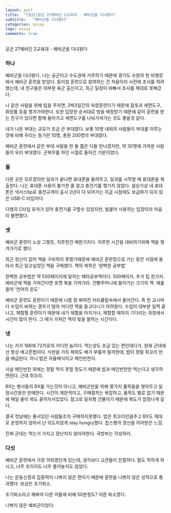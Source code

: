 ```yaml
---
layout: post
title:  "[일상]공군 27예비단 2교육대 - 예비군을 다녀왔다"
subtitle:   "예비군을 다녀왔다"
categories: essay
tags: essay
comments: true
---
```


공군 27예비단 2교육대 - 예비군을 다녀왔다

### 하나

예비군을 다녀왔다. 나는 공군이고 수도권에 거주하기 때문에 경기도 수원의 한 비행장에서 예비군 훈련을 받았다. 동미참 훈련으로 참여하는 건 처음이라 사전에 조사를 하려했는데, 내 친구들은 대부분 육군 출신이고, 최근 일정이 바빠서 조사를 제대로 못해갔다.

나 같은 사람을 위해 팁을 주자면, 2박3일간의 숙영훈련이기 때문에 잠옷과 세면도구, 화장품 등을 챙겨가야한다. 또한 입장한 순서대로 방을 배정받기 때문에 같이 훈련을 받는 친구가 있다면 함께 들어가고 세면도구를 나눠가져가는 것도 좋을것 같다.

내가 나온 부대는 규모가 조금 큰 부대였다. 보통 10명 내외의 사람들이 부대를 이루는 것에 비해 우리는 동기만 10명, 총원 200명의 부대였다.

예비군 훈련에서 같은 부대 사람들 한 둘 쯤은 다들 만나겠지만, 약 30명에 가까운 사람들이 우리 부대였다. 군복무를 하던 시절로 돌아간 기분이었다.

### 둘

다른 곳은 모르겠지만 일과가 끝나면 휴대폰을 돌려주고, 일과를 시작할 때 휴대폰을 제출한다. 나는 휴대폰 사용이 불가한 줄 알고 충전기를 챙기지 않았다. 설상가상 내 휴대폰은 넥서스6p로 충전규격이 출시 2년이 다 되어가는 지금 시점에도 보급화가 되지 않은 USB-C 타입이다.

다행히 C타입 유저가 있어 충전기를 구할수 있었지만, 빌붙어 사용하는 입장이라 마음이 불편했다.

### 셋

예비군 훈련이 노상 그렇듯, 지루한건 매한가지다. 지루한 시간을 대비하기위해 책을 챙겨가기로 했다.

최근 정신이 없어 책을 구비하지 못했기때문에 예비군 훈련장으로 가는 동안 서점에 들러서 최근 읽고싶었던 책을 구매했다. 책의 제목은 '완벽한 공부법'

완벽한 공부법은 약 500페이지에 달하는 메타공부책이다. 500페이지. 추가 팁 한가지. 예비군에 책을 가져간다면 포켓 북을 가져가라. 건빵주머니에 들어가는 크기의 책. 예를 들어 '언어의 온도'

예비군 훈련도 훈련이기 때문에 나름 잘 짜여진 커리큘럼속에서 돌아간다. 즉 한 교시마다 수업이 바뀌는 경우가 많아 커다란 책을 들고다니기 어려웠다. 수업이 대부분 일찍 끝나고, 체험형 훈련이기 때문에 내가 체험을 마치거나, 체험할 때까지 기다리는 과정에서 시간이 많이 뜬다. 그 때가 가져간 책이 빛을 발하는 시간이다.

<script async src="//pagead2.googlesyndication.com/pagead/js/adsbygoogle.js"></script>
<ins class="adsbygoogle"
     style="display:block; text-align:center;"
     data-ad-format="fluid"
     data-ad-layout="in-article"
     data-ad-client="ca-pub-1778623499634593"
     data-ad-slot="3873336698"></ins>
<script>
     (adsbygoogle = window.adsbygoogle || []).push({});
</script>

### 넷

나는 키가 186에 72키로의 커다란 놈이다. 먹는양도 조금 있는 편인데다가, 원래 군대에선 항상 배고픈법이다. 식판을 가득 채워도 배가 부를까 말까한데, 밥이 정말 쥐꼬리 만큼 배급된다. 아니 밥은 자율배식이고 메인반찬이.

사실 메인반찬 외에는 정말 먹지 못할 정도기 때문에 밥과 메인반찬만 먹는다고 생각하면된다. 근데 쥐꼬리.

BX는 병사들의 BX를 가는것이 아니고, 예비군만을 위해 몇가지 품목들을 쌓아두고 일정시간동안 판매한다. 시간이 제한적이고, 구매절차는 복잡하고, 품목도 별로 없기 때문에 매일 줄이 복도 끝까지서있었다. 참고로 일자형 건물이기 때문에 복도가 엄청나게 길다.

결국 첫날에는 줄서있던 사람들조차 구매하지못했다. 밥은 쥐꼬리만큼주고 BX도 제대로 운영하지 않아서 난 의도치않게 stay hungry했다. 잡스형의 정신을 이어받은 느낌.

진짜 군대는 먹는거 가지고 장난치지 않아야한다. 국방부는 각성하라.

### 다섯

예비군 훈련에서 가장 의외였던게 있는데, 생각보다 교관들이 친절하다. 말도 착하게 하시고, 너무 조이지도 너무 풀어놓지도 않았다.

나는 운동신경과 집중력이 나쁘지 않은 편이기 때문에 훈련을 나쁘지 않은 성적으로 통과했다. 보상은 조기퇴소.

조기퇴소라고 해봐야 다른 이들에 비해 50분정도? 이른 퇴소였다.

나쁘지 않은 예비군이었다.
